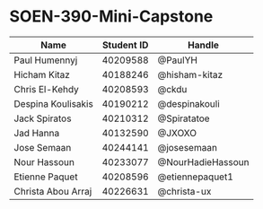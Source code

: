 # SOEN-390-Mini-Capstone

| Name | Student ID | Handle |
| ---- | ---------- | ------ |
| Paul Humennyj | 40209588 | @PaulYH |
| Hicham Kitaz | 40188246 | @hisham-kitaz |
| Chris El-Kehdy | 40208593 | @ckdu |
| Despina Koulisakis | 40190212 | @despinakouli |
| Jack Spiratos | 40210312 | @Spiratatoe |
| Jad Hanna | 40132590 | @JXOXO |
| Jose Semaan | 40244141 | @josesemaan |
| Nour Hassoun | 40233077 | @NourHadieHassoun |
| Etienne Paquet | 40208596 | @etiennepaquet1 |
| Christa Abou Arraj | 40226631 | @christa-ux |
